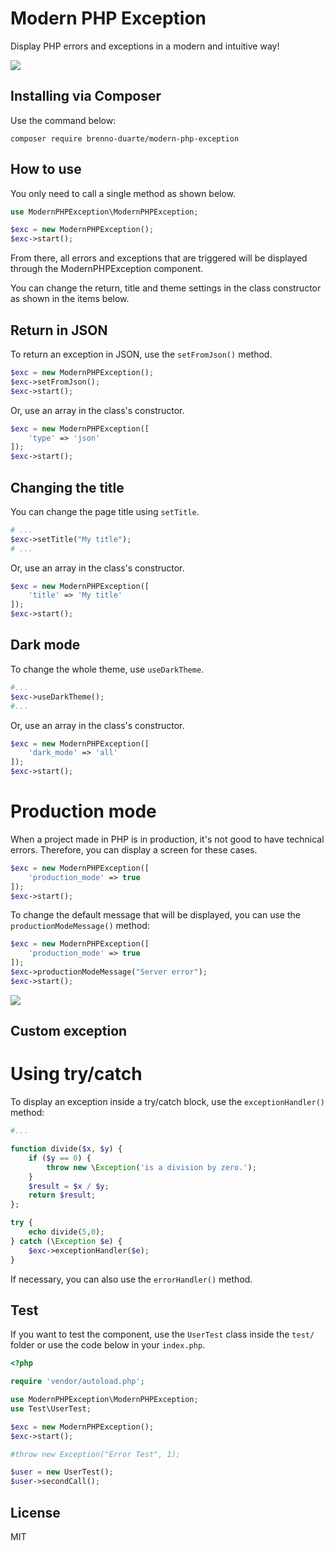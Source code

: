 # Modern PHP Exception

Display PHP errors and exceptions in a modern and intuitive way!

<img src="https://res.cloudinary.com/bdlsltfmk/image/upload/v1651412244/modern-php-exception-2_ftm2yq.png">

## Installing via Composer

Use the command below:

```
composer require brenno-duarte/modern-php-exception
```

## How to use

You only need to call a single method as shown below.

```php
use ModernPHPException\ModernPHPException;

$exc = new ModernPHPException();
$exc->start();
```

From there, all errors and exceptions that are triggered will be displayed through the ModernPHPException component.

You can change the return, title and theme settings in the class constructor as shown in the items below.

## Return in JSON

To return an exception in JSON, use the `setFromJson()` method.

```php
$exc = new ModernPHPException();
$exc->setFromJson();
$exc->start();
```

Or, use an array in the class's constructor.

```php
$exc = new ModernPHPException([
    'type' => 'json'
]);
$exc->start();
```

## Changing the title

You can change the page title using `setTitle`.

```php
# ...
$exc->setTitle("My title");
# ...
```

Or, use an array in the class's constructor.

```php
$exc = new ModernPHPException([
    'title' => 'My title'
]);
$exc->start();
```

## Dark mode

To change the whole theme, use `useDarkTheme`.

```php
#...
$exc->useDarkTheme();
#...
```

Or, use an array in the class's constructor.

```php
$exc = new ModernPHPException([
    'dark_mode' => 'all'
]);
$exc->start();
```

# Production mode

When a project made in PHP is in production, it's not good to have technical errors. Therefore, you can display a screen for these cases.

```php
$exc = new ModernPHPException([
    'production_mode' => true
]);
$exc->start();
```

To change the default message that will be displayed, you can use the `productionModeMessage()` method:

```php
$exc = new ModernPHPException([
    'production_mode' => true
]);
$exc->productionModeMessage("Server error");
$exc->start();
```

<img src="https://res.cloudinary.com/bdlsltfmk/image/upload/v1651412180/production-mode_zajewg.png">

## Custom exception

# Using try/catch

To display an exception inside a try/catch block, use the `exceptionHandler()` method:

```php
#...

function divide($x, $y) {
    if ($y == 0) {
        throw new \Exception('is a division by zero.');
    }
    $result = $x / $y;
    return $result;
};

try {
    echo divide(5,0);
} catch (\Exception $e) {
    $exc->exceptionHandler($e);
}
``` 

If necessary, you can also use the `errorHandler()` method.

## Test

If you want to test the component, use the `UserTest` class inside the `test/` folder or use the code below in your `index.php`.

```php
<?php

require 'vendor/autoload.php';

use ModernPHPException\ModernPHPException;
use Test\UserTest;

$exc = new ModernPHPException();
$exc->start();

#throw new Exception("Error Test", 1);

$user = new UserTest();
$user->secondCall();
```

## License

MIT
